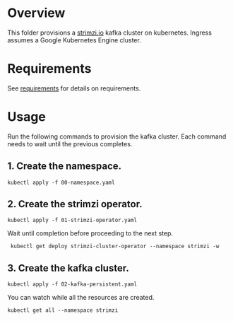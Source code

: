<!--
    Licensed to the Apache Software Foundation (ASF) under one
    or more contributor license agreements.  See the NOTICE file
    distributed with this work for additional information
    regarding copyright ownership.  The ASF licenses this file
    to you under the Apache License, Version 2.0 (the
    "License"); you may not use this file except in compliance
    with the License.  You may obtain a copy of the License at

      http://www.apache.org/licenses/LICENSE-2.0

    Unless required by applicable law or agreed to in writing,
    software distributed under the License is distributed on an
    "AS IS" BASIS, WITHOUT WARRANTIES OR CONDITIONS OF ANY
    KIND, either express or implied.  See the License for the
    specific language governing permissions and limitations
    under the License.
-->

# Overview

This folder provisions a [strimzi.io](https://strimzi.io) kafka cluster on kubernetes.  Ingress assumes a
Google Kubernetes Engine cluster.

# Requirements

See [requirements](../README.md) for details on requirements.

# Usage

Run the following commands to provision the kafka cluster.  Each command needs to wait until the previous completes.

## 1. Create the namespace.

```
kubectl apply -f 00-namespace.yaml
```

## 2. Create the strimzi operator.

```
kubectl apply -f 01-strimzi-operator.yaml
```

Wait until completion before proceeding to the next step.

```
 kubectl get deploy strimzi-cluster-operator --namespace strimzi -w
```

## 3. Create the kafka cluster.

```
kubectl apply -f 02-kafka-persistent.yaml
```

You can watch while all the resources are created.

```
kubectl get all --namespace strimzi
```